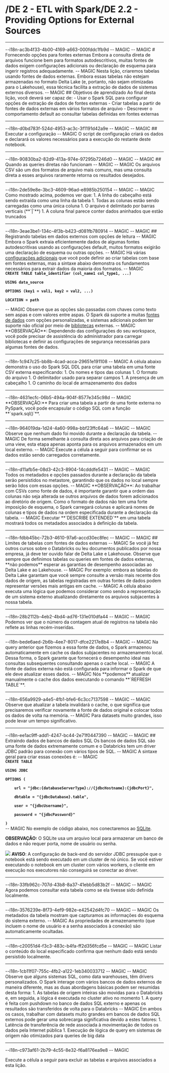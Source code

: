 # /DE 2 - ETL with Spark/DE 2.2 - Providing Options for External Sources
<hr>--i18n-ac3b4f33-4b00-4169-a663-000fddc1fb9d
-- MAGIC
-- MAGIC
# Fornecendo opções para fontes externas
Embora a consulta direta de arquivos funcione bem para formatos autodescritivos, muitas fontes de dados exigem configurações adicionais ou declaração de esquema para ingerir registros adequadamente.
-- MAGIC
Nesta lição, criaremos tabelas usando fontes de dados externas. Embora essas tabelas não estejam armazenadas no formato Delta Lake (e, portanto, não sejam otimizadas para o Lakehouse), essa técnica facilita a extração de dados de sistemas externos diversos.
-- MAGIC
## Objetivos de aprendizado
Ao final desta lição, você deverá ser capaz de:
- Usar o Spark SQL para configurar opções de extração de dados de fontes externas
- Criar tabelas a partir de fontes de dados externas em vários formatos de arquivo
- Descrever o comportamento default ao consultar tabelas definidas em fontes externas

<hr>--i18n-d0bd783f-524d-4953-ac3c-3f1191d42a9e
-- MAGIC
-- MAGIC
## Executar a configuração
-- MAGIC
O script de configuração criará os dados e declarará os valores necessários para a execução do restante deste notebook.

<hr>--i18n-90830ba2-82d9-413a-974e-97295b7246d0
-- MAGIC
-- MAGIC
## Quando as queries diretas não funcionam 
-- MAGIC
-- MAGIC
Os arquivos CSV são um dos formatos de arquivo mais comuns, mas uma consulta direta a esses arquivos raramente retorna os resultados desejados.

<hr>--i18n-2de59e8e-3bc3-4609-96ad-e8985b250154
-- MAGIC
-- MAGIC
Como mostrado acima, podemos ver que:
1. A linha do cabeçalho está sendo extraída como uma linha da tabela
1. Todas as colunas estão sendo carregadas como uma única coluna
1. O arquivo é delimitado por barras verticais (**`|`**)
1. A coluna final parece conter dados aninhados que estão truncados

<hr>--i18n-3eae3be1-134c-4f3b-b423-d081fb780914
-- MAGIC
-- MAGIC
## Registrando tabelas em dados externos com opções de leitura
-- MAGIC
Embora o Spark extraia eficientemente dados de algumas fontes autodescritivas usando as configurações default, muitos formatos exigirão uma declaração de esquema ou outras opções.
-- MAGIC
Há várias <a href="https://docs.databricks.com/spark/latest/spark-sql/language-manual/sql-ref-syntax-ddl-create-table-using.html" target="_blank">configurações adicionais</a> que você pode definir ao criar tabelas com base em fontes externas, mas a sintaxe abaixo demonstra os fundamentos necessários para extrair dados da maioria dos formatos.
-- MAGIC
<strong><code>
CREATE TABLE table_identifier (col_name1 col_type1, ...)<br/>
USING data_source<br/>
OPTIONS (key1 = val1, key2 = val2, ...)<br/>
LOCATION = path<br/>
</code></strong>
-- MAGIC
Observe que as opções são passadas com chaves como texto sem aspas e com valores entre aspas. O Spark dá suporte a muitas <a href="https://docs.databricks.com/data/data-sources/index.html" target="_blank">fontes de dados</a> com opções personalizadas, e sistemas adicionais podem ter suporte não oficial por meio de <a href="https://docs.databricks.com/libraries/index.html" target="_blank">bibliotecas</a> externas. 
-- MAGIC
**OBSERVAÇÃO**: Dependendo das configurações do seu workspace, você pode precisar de assistência do administrador para carregar bibliotecas e definir as configurações de segurança necessárias para algumas fontes de dados.

<hr>--i18n-1c947c25-bb8b-4cad-acca-29651e191108
-- MAGIC
A célula abaixo demonstra o uso do Spark SQL DDL para criar uma tabela em uma fonte CSV externa especificando:
1. Os nomes e tipos das colunas
1. O formato do arquivo
1. O delimitador usado para separar campos
1. A presença de um cabeçalho
1. O caminho do local de armazenamento dos dados

<hr>--i18n-4631ecfc-06b5-494a-904f-8577e345c98d
-- MAGIC
**OBSERVAÇÃO:** Para criar uma tabela a partir de uma fonte externa no PySpark, você pode encapsular o código SQL com a função **`spark.sql()`**.

<hr>--i18n-964019da-1d24-4a60-998a-bbf23ffc64a6
-- MAGIC
-- MAGIC
Observe que nenhum dado foi movido durante a declaração da tabela. 
-- MAGIC
De forma semelhante à consulta direta aos arquivos para criação de uma view, esta etapa apenas aponta para os arquivos armazenados em um local externo.
-- MAGIC
Execute a célula a seguir para confirmar se os dados estão sendo carregados corretamente.

<hr>--i18n-d11afb5e-08d3-42c3-8904-14cdddfe5431
-- MAGIC
-- MAGIC
Todos os metadados e opções passados durante a declaração da tabela serão persistidos no metastore, garantindo que os dados no local sempre serão lidos com essas opções.
-- MAGIC
**OBSERVAÇÃO**: Ao trabalhar com CSVs como fonte de dados, é importante garantir que a ordem das colunas não seja alterada se outros arquivos de dados forem adicionados ao diretório de origem. Como o formato de dados não tem uma forte imposição de esquema, o Spark carregará colunas e aplicará nomes de colunas e tipos de dados na ordem especificada durante a declaração da tabela.
-- MAGIC
Executar **`DESCRIBE EXTENDED`** em uma tabela mostrará todos os metadados associados à definição da tabela.

<hr>--i18n-fdbb45bc-72b3-4610-97a6-accd30ec8fec
-- MAGIC
-- MAGIC
## Limites de tabelas com fontes de dados externas
-- MAGIC
Se você já fez outros cursos sobre o Databricks ou leu documentos publicados por nossa empresa, já deve ter ouvido falar de Delta Lake e Lakehouse. Observe que sempre que definimos tabelas ou queries em fontes de dados externas, **não podemos** esperar as garantias de desempenho associadas ao Delta Lake e ao Lakehouse.
-- MAGIC
Por exemplo: embora as tabelas do Delta Lake garantam que você sempre consulte a versão mais recente dos dados de origem, as tabelas registradas em outras fontes de dados podem representar versões mais antigas em cache.
-- MAGIC
A célula abaixo executa uma lógica que podemos considerar como sendo a representação de um sistema externo atualizando diretamente os arquivos subjacentes à nossa tabela.

<hr>--i18n-28b2112b-4eb2-4bd4-ad76-131e010dfa44
-- MAGIC
-- MAGIC
Podemos ver que o número da contagem atual de registros na tabela não reflete as linhas recém-inseridas.

<hr>--i18n-bede6aed-2b6b-4ee7-8017-dfce2217e8b4
-- MAGIC
-- MAGIC
Na query anterior que fizemos a essa fonte de dados, o Spark armazenou automaticamente em cache os dados subjacentes no armazenamento local. Dessa forma, o Spark garante que fornecerá o desempenho ideal nas consultas subsequentes consultando apenas o cache local.
-- MAGIC
A fonte de dados externa não está configurada para informar o Spark de que ele deve atualizar esses dados. 
-- MAGIC
Nós **podemos** atualizar manualmente o cache dos dados executando o comando **`REFRESH TABLE`**.

<hr>--i18n-656a9929-a4e5-4fb1-bfe6-6c3cc7137598
-- MAGIC
-- MAGIC
Observe que atualizar a tabela invalidará o cache, o que significa que precisaremos verificar novamente a fonte de dados original e colocar todos os dados de volta na memória. 
-- MAGIC
Para datasets muito grandes, isso pode levar um tempo significativo.

<hr>--i18n-ee1ac9ff-add1-4247-bc44-2e71f0447390
-- MAGIC
-- MAGIC
## Extraindo dados de bancos de dados SQL
Os bancos de dados SQL são uma fonte de dados extremamente comum e o Databricks tem um driver JDBC padrão para conexão com vários tipos de SQL.
-- MAGIC
A sintaxe geral para criar essas conexões é:
-- MAGIC
<strong><code>
CREATE TABLE <jdbcTable><br/>
USING JDBC<br/>
OPTIONS (<br/>
&nbsp; &nbsp; url = "jdbc:{databaseServerType}://{jdbcHostname}:{jdbcPort}",<br/>
&nbsp; &nbsp; dbtable = "{jdbcDatabase}.table",<br/>
&nbsp; &nbsp; user = "{jdbcUsername}",<br/>
&nbsp; &nbsp; password = "{jdbcPassword}"<br/>
)
</code></strong>
-- MAGIC
No exemplo de código abaixo, nos conectaremos ao <a href="https://www.sqlite.org/index.html" target="_blank">SQLite</a>.
  
**OBSERVAÇÃO:** O SQLite usa um arquivo local para armazenar um banco de dados e não requer porta, nome de usuário ou senha.  
  
<img src="https://files.training.databricks.com/images/icon_warn_24.png"> **AVISO**: A configuração de back-end do servidor JDBC pressupõe que o notebook está sendo executado em um cluster de nó único. Se você estiver executando o notebook em um cluster com vários workers, o cliente em execução nos executores não conseguirá se conectar ao driver.

<hr>--i18n-33fb962c-707d-43b8-8a37-41ebb5d83b2f
-- MAGIC
-- MAGIC
Agora podemos consultar esta tabela como se ela tivesse sido definida localmente.

<hr>--i18n-3576239e-8f73-4ef9-982e-e42542d4fc70
-- MAGIC
-- MAGIC
Os metadados da tabela mostram que capturamos as informações do esquema do sistema externo.
-- MAGIC
As propriedades de armazenamento (que incluem o nome de usuário e a senha associados à conexão) são automaticamente ocultadas.

<hr>--i18n-c20051d4-f3c3-483c-b4fa-ff2d356fcd5e
-- MAGIC
-- MAGIC
Listar o conteúdo do local especificado confirma que nenhum dado está sendo persistido localmente.

<hr>--i18n-1cb11f07-755c-4fb2-a122-1eb340033712
-- MAGIC
-- MAGIC
Observe que alguns sistemas SQL, como data warehouses, têm drivers personalizados. O Spark interage com vários bancos de dados externos de maneira diferente, mas as duas abordagens básicas podem ser resumidas desta forma:
1. As tabelas de origem inteiras são movidas para o Databricks e, em seguida, a lógica é executada no cluster ativo no momento
1. A query é feita com pushdown no banco de dados SQL externo e apenas os resultados são transferidos de volta para o Databricks
-- MAGIC
Em ambos os casos, trabalhar com datasets muito grandes em bancos de dados SQL externos pode gerar uma sobrecarga significativa devido a estes fatores:
1. Latência de transferência de rede associada à movimentação de todos os dados pela Internet pública
1. Execução de lógica de query em sistemas de origem não otimizados para queries de big data

<hr>--i18n-c973af61-2b79-4c55-8e32-f6a8176ea9e8
-- MAGIC
 
Execute a célula a seguir para excluir as tabelas e arquivos associados a esta lição.

